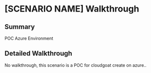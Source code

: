 # [SCENARIO NAME] Walkthrough

## Summary

POC Azure Environment 

## Detailed Walkthrough

No walkthrough, this scenario is a POC for cloudgoat create on azure..
